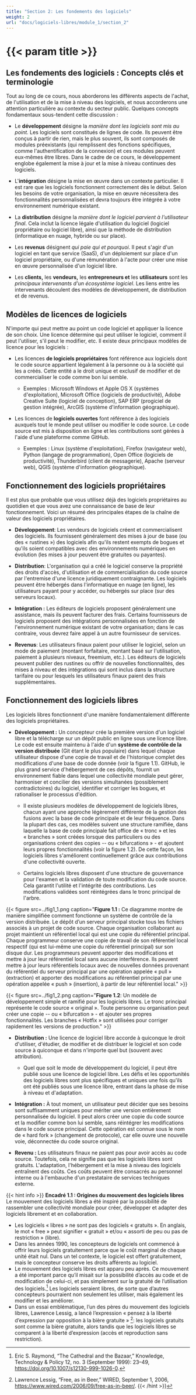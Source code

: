 ```yaml
---
title: "Section 2: Les fondements des logiciels"
weight: 2
url: "docs/logiciels-libres/module_1/section_2"
---
```


# {{< param title >}}

## Les fondements des logiciels : Concepts clés et terminologie

Tout au long de ce cours, nous aborderons les différents aspects de l'achat, de l'utilisation et de la mise à niveau des logiciels, et nous accorderons une attention particulière au contexte du secteur public. Quelques concepts fondamentaux sous-tendent cette discussion :

- Le **développement** désigne la *manière dont les logiciels sont mis au point.* Les logiciels sont constitués de lignes de code. Ils peuvent être conçus à partir de rien, mais le plus souvent, ils sont composés de modules préexistants (qui remplissent des fonctions spécifiques, comme l'authentification de la connexion) et ces modules peuvent eux‑mêmes être libres. Dans le cadre de ce cours, le développement englobe également la mise à jour et la mise à niveau continues des logiciels.

- L'**intégration** désigne la mise en œuvre dans un contexte particulier. Il est rare que les logiciels fonctionnent correctement dès le début. Selon les besoins de votre organisation, la mise en œuvre nécessitera des fonctionnalités personnalisées et devra toujours être intégrée à votre environnement numérique existant.

- La **distribution** désigne la *manière dont le logiciel parvient à l'utilisateur final*. Cela inclut la licence légale d'utilisation du logiciel (logiciel propriétaire ou logiciel libre), ainsi que la méthode de distribution (informatique en nuage, hybride ou sur place).

- Les **revenus** désignent *qui paie qui et pourquoi*. Il peut s'agir d'un logiciel en tant que service (SaaS), d'un déploiement sur place d'un logiciel propriétaire, ou d'une rémunération à l'acte pour créer une mise en œuvre personnalisée d'un logiciel libre.

- Les **clients,** les **vendeurs,** les **entrepreneurs et** les **utilisateurs** sont les *principaux intervenants d'un écosystème logiciel*. Les liens entre les intervenants découlent des modèles de développement, de distribution et de revenus.

## Modèles de licences de logiciels

N'importe qui peut mettre au point un code logiciel et appliquer la licence de son choix. Une licence détermine qui peut utiliser le logiciel, comment il peut l'utiliser, s'il peut le modifier, etc. Il existe deux principaux modèles de licence pour les logiciels :

- Les licences **de logiciels propriétaires** font référence aux logiciels dont le code source appartient légalement à la personne ou à la société qui les a créés. Cette entité a le droit unique et exclusif de modifier et de commercialiser le code comme bon lui semble.

  - Exemples : Microsoft Windows et Apple OS X (systèmes d'exploitation), Microsoft Office (logiciels de productivité), Adobe Creative Suite (logiciel de conception), SAP ERP (progiciel de gestion intégrée), ArcGIS (système d'information géographique).

- Les licences de **logiciels ouvertes** font référence à des logiciels auxquels tout le monde peut utiliser ou modifier le code source. Le code source est mis à disposition en ligne et les contributions sont gérées à l'aide d'une plateforme comme GitHub.

  - Exemples : Linux (système d'exploitation), Firefox (navigateur web), Python (langage de programmation), Open Office (logiciels de productivité), Thunderbird (client de messagerie), Apache (serveur web), QGIS (système d'information géographique).

## Fonctionnement des logiciels propriétaires

Il est plus que probable que vous utilisez déjà des logiciels propriétaires au quotidien et que vous avez une connaissance de base de leur fonctionnement. Voici un résumé des principales étapes de la chaîne de valeur des logiciels propriétaires.

- **Développement**: Les vendeurs de logiciels créent et commercialisent des logiciels. Ils fournissent généralement des mises à jour de base (ou des « rustines ») des logiciels afin qu'ils restent exempts de bogues et qu'ils soient compatibles avec des environnements numériques en évolution (les mises à jour peuvent être gratuites ou payantes).

- **Distribution**: L'organisation qui a créé le logiciel conserve la propriété des droits d'accès, d'utilisation et de commercialisation du code source par l'entremise d'une licence juridiquement contraignante. Les logiciels peuvent être hébergés dans l'informatique en nuage (en ligne), les utilisateurs payant pour y accéder, ou hébergés sur place (sur des serveurs locaux).

- **Intégration :** Les éditeurs de logiciels proposent généralement une assistance, mais ils peuvent facturer des frais. Certains fournisseurs de logiciels proposent des intégrations personnalisées en fonction de l'environnement numérique existant de votre organisation; dans le cas contraire, vous devrez faire appel à un autre fournisseur de services.

- **Revenus**: Les utilisateurs finaux paient pour utiliser le logiciel, selon un mode de paiement (montant forfaitaire, montant basé sur l'utilisation, paiement à plusieurs niveaux, freemium, etc.). Les éditeurs de logiciels peuvent publier des rustines ou offrir de nouvelles fonctionnalités, des mises à niveau et des intégrations qui sont inclus dans la structure tarifaire ou pour lesquels les utilisateurs finaux paient des frais supplémentaires.

## Fonctionnement des logiciels libres

Les logiciels libres fonctionnent d'une manière fondamentalement différente des logiciels propriétaires.

- **Développement :** Un concepteur crée la première version d'un logiciel libre et la télécharge sur un dépôt public en ligne sous une licence libre. Le code est ensuite maintenu à l'aide d'un **système de contrôle de la version distribuée** (Git étant le plus populaire) dans lequel chaque utilisateur dispose d'une copie de travail et de l'historique complet des modifications d'une base de code donnée (voir la figure 1.1). GitHub, le plus grand service d'hébergement de ces dépôts, fournit un environnement fiable dans lequel une collectivité mondiale peut gérer, harmoniser et concilier des versions simultanées (possiblement contradictoires) du logiciel, identifier et corriger les bogues, et rationaliser le processus d'édition.

  - Il existe plusieurs modèles de développement de logiciels libres, chacun ayant une approche légèrement différente de la gestion des fusions avec la base de code principale et de leur fréquence. Dans la plupart des cas, ces modèles suivent une structure ramifiée, dans laquelle la base de code principale fait office de « tronc » et les « branches » sont créées lorsque des particuliers ou des organisations créent des copies -- ou « bifurcations » - et ajoutent leurs propres fonctionnalités (voir la figure 1.2). De cette façon, les logiciels libres s'améliorent continuellement grâce aux contributions d'une collectivité ouverte.

  - Certains logiciels libres disposent d'une structure de gouvernance pour l'examen et la validation de toute modification du code source. Cela garantit l'utilité et l'intégrité des contributions. Les modifications validées sont réintégrées dans le tronc principal de l'arbre.

{{< figure src=../fig1_1.png caption="**Figure 1.1 :** Ce diagramme montre de manière simplifiée comment fonctionne un système de contrôle de la version distribuée. Le dépôt d’un serveur principal stocke tous les fichiers associés à un projet de code source. Chaque organisation collaborant au projet maintient un référentiel local qui est une copie du référentiel principal. Chaque programmeur conserve une copie de travail de son référentiel local respectif (qui est lui-même une copie du référentiel principal) sur son disque dur. Les programmeurs peuvent apporter des modifications et mettre à jour leur référentiel local sans aucune interférence. Ils peuvent mettre à jour leurs référentiels locaux avec de nouvelles données provenant du référentiel du serveur principal par une opération appelée « pull » (extraction) et apporter des modifications au référentiel principal par une opération appelée « push » (insertion), à partir de leur référentiel local." >}}

{{< figure src=../fig1_2.png caption="**Figure 1.2**: Un modèle de développement simple et ramifié pour les logiciels libres. Le tronc principal représente le code source « original ». Toute personne ou organisation peut créer une copie -- ou « bifurcation » - et ajouter ses propres fonctionnalités. Les branches « Hotfix » sont utilisées pour corriger rapidement les versions de production." >}}

- **Distribution :** Une licence de logiciel libre accorde à quiconque le droit d'utiliser, d'étudier, de modifier et de distribuer le logiciel et son code source à quiconque et dans n'importe quel but (souvent avec attribution).

  - Quel que soit le mode de développement du logiciel, il peut être publié sous une licence de logiciel libre. Les défis et les opportunités des logiciels libres sont plus spécifiques et uniques une fois qu'ils ont été publiés sous une licence libre, entrant dans la phase de mise à niveau et d'adaptation.

- **Intégration :** À tout moment, un utilisateur peut décider que ses besoins sont suffisamment uniques pour mériter une version entièrement personnalisée du logiciel. Il peut alors créer une copie du code source et la modifier comme bon lui semble, sans réintégrer les modifications dans le code source principal. Cette opération est connue sous le nom de « hard fork » (changement de protocole), car elle ouvre une nouvelle voie, déconnectée du code source original.

- **Revenu :** Les utilisateurs finaux ne paient pas pour avoir accès au code source. Toutefois, cela ne signifie pas que les logiciels libres sont gratuits. L'adaptation, l'hébergement et la mise à niveau des logiciels entraînent des coûts. Ces coûts peuvent être consacrés au personnel interne ou à l'embauche d'un prestataire de services techniques externe.

{{< hint info >}}
**Encadré 1.1 : Origines du mouvement des logiciels libres**
Le mouvement des logiciels libres a été inspiré par la possibilité de rassembler une collectivité mondiale pour créer, développer et adapter des logiciels librement et en collaboration.

- Les logiciels « libres » ne sont pas des logiciels « gratuits ». En anglais, le mot « free » peut signifier « gratuit » et/ou « assorti de peu ou pas de restriction » (libre).
- Dans les années 1990, les concepteurs de logiciels ont commencé à offrir leurs logiciels gratuitement parce que le coût marginal de chaque unité était nul. Dans un tel contexte, le logiciel est offert gratuitement, mais le concepteur conserve les droits afférents au logiciel.
- Le mouvement des logiciels libres est apparu peu après. Ce mouvement a été important parce qu’il misait sur la possibilité d’accès au code et de modification de celui-ci, et pas simplement sur la gratuité de l’utilisation des logiciels.[^1] Les logiciels seraient libres, de sorte que d’autres concepteurs pourraient non seulement les utiliser, mais également les modifier et les améliorer.
- Dans un essai emblématique, l’un des pères du mouvement des logiciels libres, Lawrence Lessig, a lancé l’expression « pensez à la liberté d’expression par opposition à la bière gratuite » [^2]: les logiciels gratuits sont comme la bière gratuite, alors tandis que les logiciels libres se comparent à la liberté d’expression (accès et reproduction sans restriction).

[^1]: Eric S. Raymond, “The Cathedral and the Bazaar,” Knowledge, Technology & Policy 12, no. 3 (September 1999): 23–49, https://doi.org/10.1007/s12130-999-1026-0.
[^2]: Lawrence Lessig, “Free, as in Beer,” WIRED, September 1, 2006, https://www.wired.com/2006/09/free-as-in-beer/.
{{< /hint >}}
